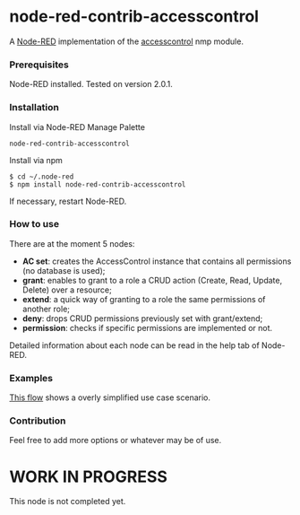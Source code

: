 # node-red-contrib-accesscontrol

A [Node-RED](https://nodered.org/) implementation of the [accesscontrol](https://www.npmjs.com/package/accesscontrol) nmp module.


### Prerequisites

Node-RED installed. Tested on version 2.0.1.


### Installation
 
Install via Node-RED Manage Palette

```
node-red-contrib-accesscontrol
```

Install via npm

```shell
$ cd ~/.node-red
$ npm install node-red-contrib-accesscontrol
```

If necessary, restart Node-RED.


### How to use
There are at the moment 5 nodes:
- **AC set**: creates the AccessControl instance that contains all permissions (no database is used);
- **grant**: enables to grant to a role a CRUD action (Create, Read, Update, Delete) over a resource;
- **extend**: a quick way of granting to a role the same permissions of another role;
- **deny**: drops CRUD permissions previously set with grant/extend;
- **permission**: checks if specific permissions are implemented or not.

Detailed information about each node can be read in the help tab of Node-RED.



### Examples
[This flow](https://flows.nodered.org/flow/735d285b1e5fbf3f5c9f2495812c4292) shows a overly simplified use case scenario.


### Contribution

Feel free to add more options or whatever may be of use.

# WORK IN PROGRESS
This node is not completed yet.